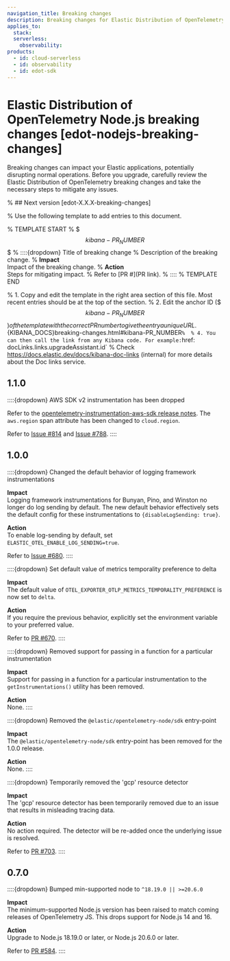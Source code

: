 ```yaml
---
navigation_title: Breaking changes 
description: Breaking changes for Elastic Distribution of OpenTelemetry Node.js.
applies_to:
  stack:
  serverless:
    observability:
products:
  - id: cloud-serverless
  - id: observability
  - id: edot-sdk
---
```


# Elastic Distribution of OpenTelemetry Node.js breaking changes [edot-nodejs-breaking-changes]

Breaking changes can impact your Elastic applications, potentially disrupting normal operations. Before you upgrade, carefully review the Elastic Distribution of OpenTelemetry  breaking changes and take the necessary steps to mitigate any issues.

% ## Next version [edot-X.X.X-breaking-changes]

% Use the following template to add entries to this document.

% TEMPLATE START
% $$$kibana-PR_NUMBER$$$
% ::::{dropdown} Title of breaking change 
% Description of the breaking change.
% **Impact**<br> Impact of the breaking change.
% **Action**<br> Steps for mitigating impact.
% Refer to [PR #](PR link).
% ::::
% TEMPLATE END

% 1. Copy and edit the template in the right area section of this file. Most recent entries should be at the top of the section. 
% 2. Edit the anchor ID ($$$kibana-PR_NUMBER$$$) of the template with the correct PR number to give the entry a unique URL. 
% 3. Don't hardcode the link to the new entry. Instead, make it available through the doc link service files:
%   - {kib-repo}blob/{branch}/src/platform/packages/shared/kbn-doc-links/src/get_doc_links.ts
%   - {kib-repo}blob/{branch}/src/platform/packages/shared/kbn-doc-links/src/types.ts
% 
% The entry in the main links file should look like this:
% 
% id: `${KIBANA_DOCS}breaking-changes.html#kibana-PR_NUMBER`
% 
% 4. You can then call the link from any Kibana code. For example: `href: docLinks.links.upgradeAssistant.id`
% Check https://docs.elastic.dev/docs/kibana-doc-links (internal) for more details about the Doc links service.

## 1.1.0

::::{dropdown} AWS SDK v2 instrumentation has been dropped

Refer to the [opentelemetry-instrumentation-aws-sdk release notes](https://github.com/open-telemetry/opentelemetry-js-contrib/blob/main/plugins/node/opentelemetry-instrumentation-aws-sdk/CHANGELOG.md#0510-2025-04-08). The `aws.region` span attribute has been changed to `cloud.region`. 

Refer to [Issue #814](https://github.com/elastic/elastic-otel-node/pull/814) and [Issue #788](https://github.com/elastic/elastic-otel-node/pull/788).
::::

## 1.0.0

::::{dropdown} Changed the default behavior of logging framework instrumentations

**Impact**<br> Logging framework instrumentations for Bunyan, Pino, and Winston no longer do log sending by default. The new default behavior effectively sets the default config for these instrumentations to `{disableLogSending: true}`.

**Action**<br> To enable log-sending by default, set `ELASTIC_OTEL_ENABLE_LOG_SENDING=true`.

Refer to [Issue #680](https://github.com/elastic/elastic-otel-node/issues/680).
::::

::::{dropdown} Set default value of metrics temporality preference to delta

**Impact**<br> The default value of `OTEL_EXPORTER_OTLP_METRICS_TEMPORALITY_PREFERENCE` is now set to `delta`.

**Action**<br> If you require the previous behavior, explicitly set the environment variable to your preferred value.

Refer to [PR #670](https://github.com/elastic/elastic-otel-node/pull/670).
::::

::::{dropdown} Removed support for passing in a function for a particular instrumentation

**Impact**<br> Support for passing in a function for a particular instrumentation to the `getInstrumentations()` utility has been removed.

**Action**<br> None.
::::

::::{dropdown} Removed the `@elastic/opentelemetry-node/sdk` entry-point

**Impact**<br> The `@elastic/opentelemetry-node/sdk` entry-point has been removed for the 1.0.0 release.

**Action**<br> None.
::::

::::{dropdown} Temporarily removed the 'gcp' resource detector

**Impact**<br> The 'gcp' resource detector has been temporarily removed due to an issue that results in misleading tracing data.

**Action**<br> No action required. The detector will be re-added once the underlying issue is resolved.

Refer to [PR #703](https://github.com/elastic/elastic-otel-node/pull/703).
::::

## 0.7.0

::::{dropdown} Bumped min-supported node to `^18.19.0 || >=20.6.0`

**Impact**<br> The minimum-supported Node.js version has been raised to match coming releases of OpenTelemetry JS. This drops support for Node.js 14 and 16.

**Action**<br> Upgrade to Node.js 18.19.0 or later, or Node.js 20.6.0 or later.

Refer to [PR #584](https://github.com/elastic/elastic-otel-node/pull/584).
::::